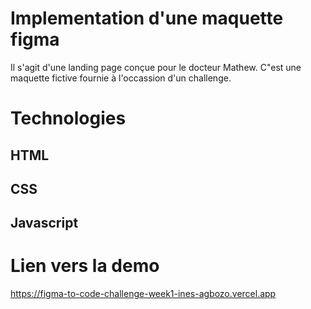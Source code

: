 # Implementation d'une maquette figma
Il s'agit d'une landing page conçue pour le docteur Mathew. C"est une maquette fictive fournie à l'occassion d'un challenge.
# Technologies
## HTML
## CSS
## Javascript
# Lien vers la demo
 https://figma-to-code-challenge-week1-ines-agbozo.vercel.app
